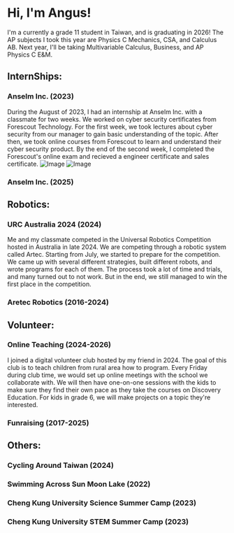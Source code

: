 <h1>Hi, I'm Angus! </h1>

I'm a currently a grade 11 student in Taiwan, and is graduating in 2026!
The AP subjects I took this year are Physics C Mechanics, CSA, and Calculus AB.
Next year, I'll be taking Multivariable Calculus, Business, and AP Physics C E&M.

<h2>InternShips:</h2>

<h3>Anselm Inc. (2023)</h3>

During the August of 2023, I had an internship at Anselm Inc. with a classmate for two weeks. 
We worked on cyber security certificates from Forescout Technology.
For the first week, we took lectures about cyber security from our manager to gain basic understanding of the topic.
After then, we took online courses from Forescout to learn and understand their cyber security product.
By the end of the second week, I completed the Forescout's online exam and recieved a engineer certificate and sales certificate.
![Image](https://github.com/user-attachments/assets/683510e0-263b-4f1e-bb57-881e5a6fef78)
![Image](https://github.com/user-attachments/assets/9d33f540-a825-442b-bb41-2fd12923a7c1)

<h3>Anselm Inc. (2025)</h3>

<h2>Robotics:</h2>

<h3>URC Australia 2024 (2024)</h3>

Me and my classmate competed in the Universal Robotics Competition hosted in Australia in late 2024. 
We are competing through a robotic system called Artec.
Starting from July, we started to prepare for the competition. 
We came up with several different strategies, built different robots, and wrote programs for each of them. 
The process took a lot of time and trials, and many turned out to not work.
But in the end, we still managed to win the first place in the competition.

<h3>Aretec Robotics (2016-2024)</h3>

<h2>Volunteer:</h2>
  
<h3>Online Teaching (2024-2026)</h3>

I joined a digital volunteer club hosted by my friend in 2024.
The goal of this club is to teach children from rural area how to program.
Every Friday during club time, we would set up online meetings with the school we collaborate with. 
We will then have one-on-one sessions with the kids to make sure they find their own pace as they take the courses on Discovery Education.
For kids in grade 6, we will make projects on a topic they're interested.

<h3>Funraising (2017-2025)</h3>

<h2>Others:</h2>

<h3>Cycling Around Taiwan (2024)</h3>

<h3>Swimming Across Sun Moon Lake (2022)</h3>

<h3>Cheng Kung University Science Summer Camp (2023)</h3>

<h3>Cheng Kung University STEM Summer Camp (2023)</h3>

